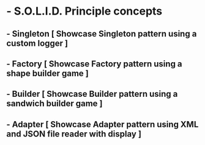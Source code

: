 #  - S.O.L.I.D. Principle concepts

## - Singleton [ Showcase Singleton pattern using a custom logger ] 

## - Factory [ Showcase Factory pattern using a shape builder game ] 

## - Builder [ Showcase Builder pattern using a sandwich builder game ] 

## - Adapter [ Showcase Adapter pattern using XML and JSON file reader with display ] 